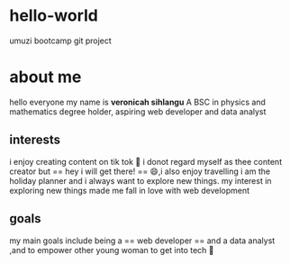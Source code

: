 # hello-world
umuzi bootcamp git project
# about me
hello everyone my name is **veronicah sihlangu**
A BSC in physics and mathematics degree holder, aspiring web developer and data analyst
## interests 
i enjoy creating content on tik tok 🙂 i donot regard myself as thee content creator but == hey i will get there! == 😄,i also enjoy travelling i am the holiday planner and i always want to explore new things. my interest in exploring new things made me fall in love with web development
## goals
my main goals include  being a == web developer == and a data analyst ,and to empower other young woman to get into tech 🤝
